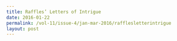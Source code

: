 ```yaml
---
title: Raffles’ Letters of Intrigue
date: 2016-01-22
permalink: /vol-11/issue-4/jan-mar-2016/rafflesletterintrigue
layout: post
---
```


